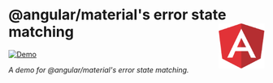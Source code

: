# @angular/material's error state matching <a href="https://www.github.com/JanMalch/poad"><img src="https://raw.githubusercontent.com/JanMalch/ngx-easy-errors/master/.github/assets/logo.svg" width="90" height="90" align="right"></a>

[![Demo](https://github.com/JanMalch/angular-material-error-state-matching/workflows/Demo/badge.svg)](https://janmalch.github.io/angular-material-error-state-matching)

_A demo for @angular/material's error state matching._
